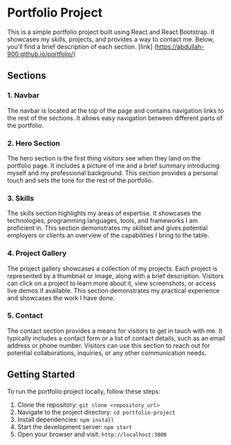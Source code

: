 # Portfolio Project

This is a simple portfolio project built using React and React Bootstrap. It showcases my skills, projects, and provides a way to contact me. Below, you'll find a brief description of each section.
[link] (https://abdullah-900.github.io/portfolio/)

## Sections

### 1. Navbar

The navbar is located at the top of the page and contains navigation links to the rest of the sections. It allows easy navigation between different parts of the portfolio.

### 2. Hero Section

The hero section is the first thing visitors see when they land on the portfolio page. It includes a picture of me and a brief summary introducing myself and my professional background. This section provides a personal touch and sets the tone for the rest of the portfolio.

### 3. Skills

The skills section highlights my areas of expertise. It showcases the technologies, programming languages, tools, and frameworks I am proficient in. This section demonstrates my skillset and gives potential employers or clients an overview of the capabilities I bring to the table.

### 4. Project Gallery

The project gallery showcases a collection of my projects. Each project is represented by a thumbnail or image, along with a brief description. Visitors can click on a project to learn more about it, view screenshots, or access live demos if available. This section demonstrates my practical experience and showcases the work I have done.

### 5. Contact

The contact section provides a means for visitors to get in touch with me. It typically includes a contact form or a list of contact details, such as an email address or phone number. Visitors can use this section to reach out for potential collaborations, inquiries, or any other communication needs.

## Getting Started

To run the portfolio project locally, follow these steps:

1. Clone the repository: `git clone <repository_url>`
2. Navigate to the project directory: `cd portfolio-project`
3. Install dependencies: `npm install`
4. Start the development server: `npm start`
5. Open your browser and visit: `http://localhost:3000`
